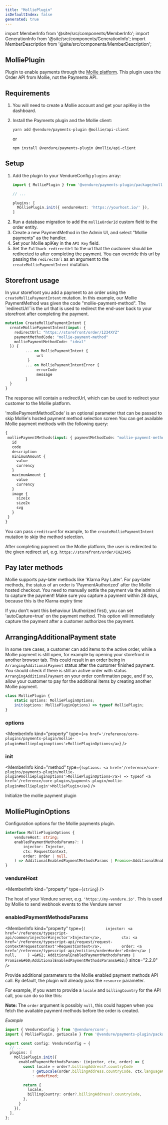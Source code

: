 ```yaml
---
title: "MolliePlugin"
isDefaultIndex: false
generated: true
---
```

<!-- This file was generated from the Vendure source. Do not modify. Instead, re-run the "docs:build" script -->
import MemberInfo from '@site/src/components/MemberInfo';
import GenerationInfo from '@site/src/components/GenerationInfo';
import MemberDescription from '@site/src/components/MemberDescription';


## MolliePlugin

<GenerationInfo sourceFile="packages/payments-plugin/src/mollie/mollie.plugin.ts" sourceLine="191" packageName="@vendure/payments-plugin" />

Plugin to enable payments through the [Mollie platform](https://docs.mollie.com/).
This plugin uses the Order API from Mollie, not the Payments API.

## Requirements

1. You will need to create a Mollie account and get your apiKey in the dashboard.
2. Install the Payments plugin and the Mollie client:

    `yarn add @vendure/payments-plugin @mollie/api-client`

    or

    `npm install @vendure/payments-plugin @mollie/api-client`

## Setup

1. Add the plugin to your VendureConfig `plugins` array:
    ```ts
    import { MolliePlugin } from '@vendure/payments-plugin/package/mollie';

    // ...

    plugins: [
      MolliePlugin.init({ vendureHost: 'https://yourhost.io/' }),
    ]
    ```
2. Run a database migration to add the `mollieOrderId` custom field to the order entity.
3. Create a new PaymentMethod in the Admin UI, and select "Mollie payments" as the handler.
4. Set your Mollie apiKey in the `API Key` field.
5. Set the `Fallback redirectUrl` to the url that the customer should be redirected to after completing the payment.
You can override this url by passing the `redirectUrl` as an argument to the `createMolliePaymentIntent` mutation.

## Storefront usage

In your storefront you add a payment to an order using the `createMolliePaymentIntent` mutation. In this example, our Mollie
PaymentMethod was given the code "mollie-payment-method". The `redirectUrl``is the url that is used to redirect the end-user
back to your storefront after completing the payment.

```GraphQL
mutation CreateMolliePaymentIntent {
  createMolliePaymentIntent(input: {
    redirectUrl: "https://storefront/order/1234XYZ"
    paymentMethodCode: "mollie-payment-method"
    molliePaymentMethodCode: "ideal"
  }) {
         ... on MolliePaymentIntent {
              url
          }
         ... on MolliePaymentIntentError {
              errorCode
              message
         }
  }
}
```

The response will contain
a redirectUrl, which can be used to redirect your customer to the Mollie
platform.

'molliePaymentMethodCode' is an optional parameter that can be passed to skip Mollie's hosted payment method selection screen
You can get available Mollie payment methods with the following query:

```GraphQL
{
 molliePaymentMethods(input: { paymentMethodCode: "mollie-payment-method" }) {
   id
   code
   description
   minimumAmount {
     value
     currency
   }
   maximumAmount {
     value
     currency
   }
   image {
     size1x
     size2x
     svg
   }
 }
}
```
You can pass `creditcard` for example, to the `createMolliePaymentIntent` mutation to skip the method selection.

After completing payment on the Mollie platform,
the user is redirected to the given redirect url, e.g. `https://storefront/order/CH234X5`

## Pay later methods
Mollie supports pay-later methods like 'Klarna Pay Later'. For pay-later methods, the status of an order is
'PaymentAuthorized' after the Mollie hosted checkout. You need to manually settle the payment via the admin ui to capture the payment!
Make sure you capture a payment within 28 days, because this is the Klarna expiry time

If you don't want this behaviour (Authorized first), you can set 'autoCapture=true' on the payment method. This option will immediately
capture the payment after a customer authorizes the payment.

## ArrangingAdditionalPayment state

In some rare cases, a customer can add items to the active order, while a Mollie payment is still open,
for example by opening your storefront in another browser tab.
This could result in an order being in `ArrangingAdditionalPayment` status after the customer finished payment.
You should check if there is still an active order with status `ArrangingAdditionalPayment` on your order confirmation page,
and if so, allow your customer to pay for the additional items by creating another Mollie payment.

```ts title="Signature"
class MolliePlugin {
    static options: MolliePluginOptions;
    init(options: MolliePluginOptions) => typeof MolliePlugin;
}
```

<div className="members-wrapper">

### options

<MemberInfo kind="property" type={`<a href='/reference/core-plugins/payments-plugin/mollie-plugin#molliepluginoptions'>MolliePluginOptions</a>`}   />


### init

<MemberInfo kind="method" type={`(options: <a href='/reference/core-plugins/payments-plugin/mollie-plugin#molliepluginoptions'>MolliePluginOptions</a>) => typeof <a href='/reference/core-plugins/payments-plugin/mollie-plugin#mollieplugin'>MolliePlugin</a>`}   />

Initialize the mollie payment plugin


</div>


## MolliePluginOptions

<GenerationInfo sourceFile="packages/payments-plugin/src/mollie/mollie.plugin.ts" sourceLine="28" packageName="@vendure/payments-plugin" />

Configuration options for the Mollie payments plugin.

```ts title="Signature"
interface MolliePluginOptions {
    vendureHost: string;
    enabledPaymentMethodsParams?: (
        injector: Injector,
        ctx: RequestContext,
        order: Order | null,
    ) => AdditionalEnabledPaymentMethodsParams | Promise<AdditionalEnabledPaymentMethodsParams>;
}
```

<div className="members-wrapper">

### vendureHost

<MemberInfo kind="property" type={`string`}   />

The host of your Vendure server, e.g. `'https://my-vendure.io'`.
This is used by Mollie to send webhook events to the Vendure server
### enabledPaymentMethodsParams

<MemberInfo kind="property" type={`(         injector: <a href='/reference/typescript-api/common/injector#injector'>Injector</a>,         ctx: <a href='/reference/typescript-api/request/request-context#requestcontext'>RequestContext</a>,         order: <a href='/reference/typescript-api/entities/order#order'>Order</a> | null,     ) =&#62; AdditionalEnabledPaymentMethodsParams | Promise&#60;AdditionalEnabledPaymentMethodsParams&#62;`}  since="2.2.0"  />

Provide additional parameters to the Mollie enabled payment methods API call. By default,
the plugin will already pass the `resource` parameter.

For example, if you want to provide a `locale` and `billingCountry` for the API call, you can do so like this:

**Note:** The `order` argument is possibly `null`, this could happen when you fetch the available payment methods
before the order is created.

*Example*

```ts
import { VendureConfig } from '@vendure/core';
import { MolliePlugin, getLocale } from '@vendure/payments-plugin/package/mollie';

export const config: VendureConfig = {
  // ...
  plugins: [
    MolliePlugin.init({
      enabledPaymentMethodsParams: (injector, ctx, order) => {
        const locale = order?.billingAddress?.countryCode
            ? getLocale(order.billingAddress.countryCode, ctx.languageCode)
            : undefined;

        return {
          locale,
          billingCountry: order?.billingAddress?.countryCode,
        },
      }
    }),
  ],
};
```


</div>
